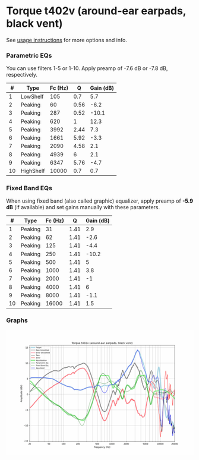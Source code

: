 # Torque t402v (around-ear earpads, black vent)
See [usage instructions](https://github.com/jaakkopasanen/AutoEq#usage) for more options and info.

### Parametric EQs
You can use filters 1-5 or 1-10. Apply preamp of -7.6 dB or -7.8 dB, respectively.

|   # | Type      |   Fc (Hz) |    Q |   Gain (dB) |
|-----|-----------|-----------|------|-------------|
|   1 | LowShelf  |       105 | 0.7  |         5.7 |
|   2 | Peaking   |        60 | 0.56 |        -6.2 |
|   3 | Peaking   |       287 | 0.52 |       -10.1 |
|   4 | Peaking   |       620 | 1    |        12.3 |
|   5 | Peaking   |      3992 | 2.44 |         7.3 |
|   6 | Peaking   |      1661 | 5.92 |        -3.3 |
|   7 | Peaking   |      2090 | 4.58 |         2.1 |
|   8 | Peaking   |      4939 | 6    |         2.1 |
|   9 | Peaking   |      6347 | 5.76 |        -4.7 |
|  10 | HighShelf |     10000 | 0.7  |         0.7 |

### Fixed Band EQs
When using fixed band (also called graphic) equalizer, apply preamp of **-5.9 dB** (if available) and set gains manually with these parameters.

|   # | Type    |   Fc (Hz) |    Q |   Gain (dB) |
|-----|---------|-----------|------|-------------|
|   1 | Peaking |        31 | 1.41 |         2.9 |
|   2 | Peaking |        62 | 1.41 |        -2.6 |
|   3 | Peaking |       125 | 1.41 |        -4.4 |
|   4 | Peaking |       250 | 1.41 |       -10.2 |
|   5 | Peaking |       500 | 1.41 |         5   |
|   6 | Peaking |      1000 | 1.41 |         3.8 |
|   7 | Peaking |      2000 | 1.41 |        -1   |
|   8 | Peaking |      4000 | 1.41 |         6   |
|   9 | Peaking |      8000 | 1.41 |        -1.1 |
|  10 | Peaking |     16000 | 1.41 |         1.5 |

### Graphs
![](./Torque%20t402v%20(around-ear%20earpads,%20black%20vent).png)
